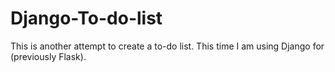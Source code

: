 # Django-To-do-list

This is another attempt to create a to-do list. This time I am using Django for (previously Flask). 
